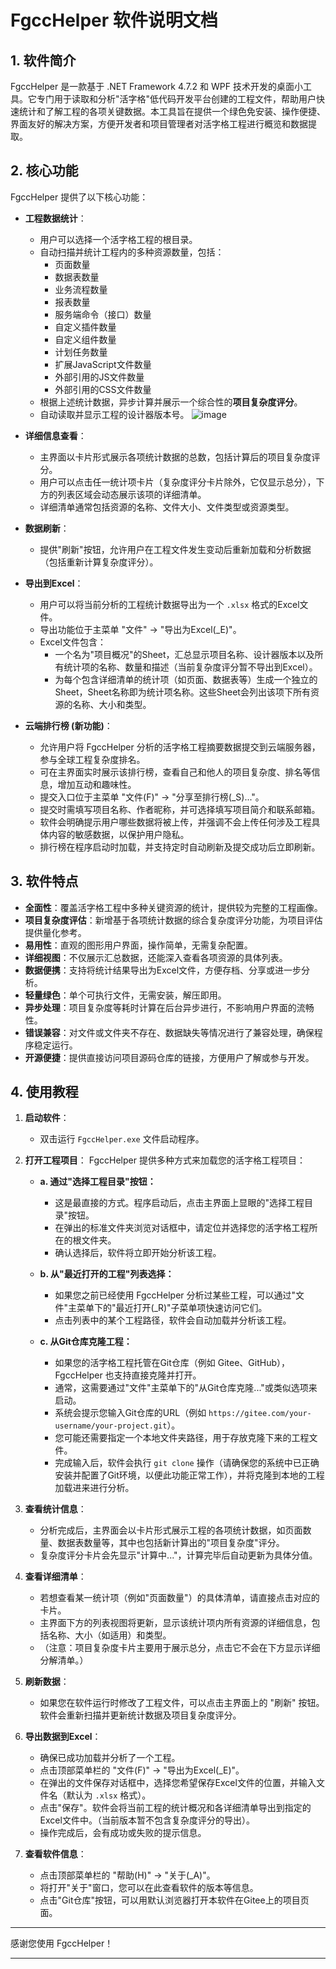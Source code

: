 # FgccHelper 软件说明文档

## 1. 软件简介

FgccHelper 是一款基于 .NET Framework 4.7.2 和 WPF 技术开发的桌面小工具。它专门用于读取和分析"活字格"低代码开发平台创建的工程文件，帮助用户快速统计和了解工程的各项关键数据。本工具旨在提供一个绿色免安装、操作便捷、界面友好的解决方案，方便开发者和项目管理者对活字格工程进行概览和数据提取。

## 2. 核心功能

FgccHelper 提供了以下核心功能：

*   **工程数据统计**：
    *   用户可以选择一个活字格工程的根目录。
    *   自动扫描并统计工程内的多种资源数量，包括：
        *   页面数量 
        *   数据表数量
        *   业务流程数量
        *   报表数量
        *   服务端命令（接口）数量
        *   自定义插件数量
        *   自定义组件数量
        *   计划任务数量
        *   扩展JavaScript文件数量
        *   外部引用的JS文件数量
        *   外部引用的CSS文件数量
    *   根据上述统计数据，异步计算并展示一个综合性的**项目复杂度评分**。
    *   自动读取并显示工程的设计器版本号。
![image](https://github.com/user-attachments/assets/732a0648-44d1-4918-bc4c-ff524deacb3a)

*   **详细信息查看**：
    *   主界面以卡片形式展示各项统计数据的总数，包括计算后的项目复杂度评分。
    *   用户可以点击任一统计项卡片（复杂度评分卡片除外，它仅显示总分），下方的列表区域会动态展示该项的详细清单。
    *   详细清单通常包括资源的名称、文件大小、文件类型或资源类型。

*   **数据刷新**：
    *   提供"刷新"按钮，允许用户在工程文件发生变动后重新加载和分析数据（包括重新计算复杂度评分）。

*   **导出到Excel**：
    *   用户可以将当前分析的工程统计数据导出为一个 `.xlsx` 格式的Excel文件。
    *   导出功能位于主菜单 "文件" -> "导出为Excel(_E)"。
    *   Excel文件包含：
        *   一个名为"项目概况"的Sheet，汇总显示项目名称、设计器版本以及所有统计项的名称、数量和描述（当前复杂度评分暂不导出到Excel）。
        *   为每个包含详细清单的统计项（如页面、数据表等）生成一个独立的Sheet，Sheet名称即为统计项名称。这些Sheet会列出该项下所有资源的名称、大小和类型。

*   **云端排行榜 (新功能)**：
    *   允许用户将 FgccHelper 分析的活字格工程摘要数据提交到云端服务器，参与全球工程复杂度排名。
    *   可在主界面实时展示该排行榜，查看自己和他人的项目复杂度、排名等信息，增加互动和趣味性。
    *   提交入口位于主菜单 "文件(F)" -> "分享至排行榜(_S)..."。
    *   提交时需填写项目名称、作者昵称，并可选择填写项目简介和联系邮箱。
    *   软件会明确提示用户哪些数据将被上传，并强调不会上传任何涉及工程具体内容的敏感数据，以保护用户隐私。
    *   排行榜在程序启动时加载，并支持定时自动刷新及提交成功后立即刷新。

## 3. 软件特点

*   **全面性**：覆盖活字格工程中多种关键资源的统计，提供较为完整的工程画像。
*   **项目复杂度评估**：新增基于各项统计数据的综合复杂度评分功能，为项目评估提供量化参考。
*   **易用性**：直观的图形用户界面，操作简单，无需复杂配置。
*   **详细视图**：不仅展示汇总数据，还能深入查看各项资源的具体列表。
*   **数据便携**：支持将统计结果导出为Excel文件，方便存档、分享或进一步分析。
*   **轻量绿色**：单个可执行文件，无需安装，解压即用。
*   **异步处理**：项目复杂度等耗时计算在后台异步进行，不影响用户界面的流畅性。
*   **错误兼容**：对文件或文件夹不存在、数据缺失等情况进行了兼容处理，确保程序稳定运行。
*   **开源便捷**：提供直接访问项目源码仓库的链接，方便用户了解或参与开发。

## 4. 使用教程

1.  **启动软件**：
    *   双击运行 `FgccHelper.exe` 文件启动程序。

2.  **打开工程项目**：
    FgccHelper 提供多种方式来加载您的活字格工程项目：

    *   **a. 通过"选择工程目录"按钮：**
        *   这是最直接的方式。程序启动后，点击主界面上显眼的"选择工程目录"按钮。
        *   在弹出的标准文件夹浏览对话框中，请定位并选择您的活字格工程所在的根文件夹。
        *   确认选择后，软件将立即开始分析该工程。

    *   **b. 从"最近打开的工程"列表选择：**
        *   如果您之前已经使用 FgccHelper 分析过某些工程，可以通过"文件"主菜单下的"最近打开(_R)"子菜单项快速访问它们。
        *   点击列表中的某个工程路径，软件会自动加载并分析该工程。

    *   **c. 从Git仓库克隆工程：**
        *   如果您的活字格工程托管在Git仓库（例如 Gitee、GitHub），FgccHelper 也支持直接克隆并打开。
        *   通常，这需要通过"文件"主菜单下的"从Git仓库克隆..."或类似选项来启动。
        *   系统会提示您输入Git仓库的URL（例如 `https://gitee.com/your-username/your-project.git`）。
        *   您可能还需要指定一个本地文件夹路径，用于存放克隆下来的工程文件。
        *   完成输入后，软件会执行 `git clone` 操作（请确保您的系统中已正确安装并配置了Git环境，以便此功能正常工作），并将克隆到本地的工程加载进来进行分析。

3.  **查看统计信息**：
    *   分析完成后，主界面会以卡片形式展示工程的各项统计数据，如页面数量、数据表数量等，其中也包括新计算出的"项目复杂度"评分。
    *   复杂度评分卡片会先显示"计算中..."，计算完毕后自动更新为具体分值。

4.  **查看详细清单**：
    *   若想查看某一统计项（例如"页面数量"）的具体清单，请直接点击对应的卡片。
    *   主界面下方的列表视图将更新，显示该统计项内所有资源的详细信息，包括名称、大小（如适用）和类型。
    *   （注意：项目复杂度卡片主要用于展示总分，点击它不会在下方显示详细分解清单。）

5.  **刷新数据**：
    *   如果您在软件运行时修改了工程文件，可以点击主界面上的 "刷新" 按钮。软件会重新扫描并更新统计数据及项目复杂度评分。

6.  **导出数据到Excel**：
    *   确保已成功加载并分析了一个工程。
    *   点击顶部菜单栏的 "文件(F)" -> "导出为Excel(_E)"。
    *   在弹出的文件保存对话框中，选择您希望保存Excel文件的位置，并输入文件名（默认为 `.xlsx` 格式）。
    *   点击"保存"。软件会将当前工程的统计概况和各详细清单导出到指定的Excel文件中。（当前版本暂不包含复杂度评分的导出）。
    *   操作完成后，会有成功或失败的提示信息。

7.  **查看软件信息**：
    *   点击顶部菜单栏的 "帮助(H)" -> "关于(_A)"。
    *   将打开"关于"窗口，您可以在此查看软件的版本等信息。
    *   点击"Git仓库"按钮，可以用默认浏览器打开本软件在Gitee上的项目页面。

---

感谢您使用 FgccHelper！

--- 